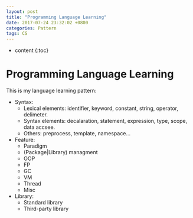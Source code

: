 ```yaml
---
layout: post
title: "Programming Language Learning"
date: 2017-07-24 23:32:02 +0800
categories: Pattern
tags: CS
---
```


* content
{:toc}

# Programming Language Learning

This is  my language learning pattern:

+ Syntax:
    + Lexical elements: identifier, keyword, constant, string, operator, delimeter.
    + Syntax elements: decalaration, statement, expression, type, scope, data accsee.
    + Others: preprocess, template, namespace...
+ Feature:
    + Paradigm
    + (Package|Library) managment
    + OOP
    + FP
    + GC
    + VM
    + Thread
    + Misc
+ Library:
    + Standard library
    + Third-party library
